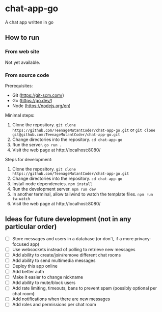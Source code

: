 # chat-app-go

A chat app written in go

## How to run

### From web site

Not yet available.

### From source code

Prerequisites:

- Git (https://git-scm.com/)
- Go (https://go.dev/)
- Node (https://nodejs.org/en)

Minimal steps:

1. Clone the repository. `git clone https://github.com/TeenageMutantCoder/chat-app-go.git` or `git clone git@github.com:TeenageMutantCoder/chat-app-go.git`
2. Change directories into the repository. `cd chat-app-go`
3. Run the server. `go run .`
4. Visit the web page at http://localhost:8080/

Steps for development:

1. Clone the repository. `git clone https://github.com/TeenageMutantCoder/chat-app-go.git`
2. Change directories into the repository. `cd chat-app-go`
3. Install node dependencies. `npm install`
4. Run the development server. `npm run dev`
5. In another terminal, allow tailwind to watch the template files. `npm run tw:watch`
6. Visit the web page at http://localhost:8080/

## Ideas for future development (not in any particular order)

- [ ] Store messages and users in a database (or don't, if a more privacy-focused app)
- [ ] Use websockets instead of polling to retrieve new messages
- [ ] Add ability to create/join/remove different chat rooms
- [ ] Add ability to send multimedia messages
- [ ] Deploy this app online
- [ ] Add better auth
- [ ] Make it easier to change nickname
- [ ] Add ability to mute/block users
- [ ] Add rate limiting, timeouts, bans to prevent spam (possibly optional per chat room)
- [ ] Add notifications when there are new messages
- [ ] Add roles and permissions per chat room
